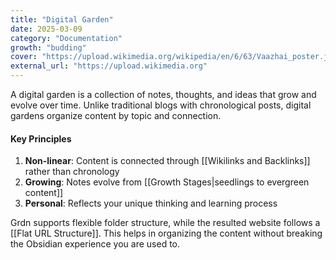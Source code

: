 ```yaml
---
title: "Digital Garden"
date: 2025-03-09
category: "Documentation"
growth: "budding"
cover: "https://upload.wikimedia.org/wikipedia/en/6/63/Vaazhai_poster.jpg"
external_url: "https://upload.wikimedia.org"
---
```


A digital garden is a collection of notes, thoughts, and ideas that grow and evolve over time. Unlike traditional blogs with chronological posts, digital gardens organize content by topic and connection.

#### Key Principles
1. **Non-linear**: Content is connected through [[Wikilinks and Backlinks]] rather than chronology
2. **Growing**: Notes evolve from [[Growth Stages|seedlings to evergreen content]]
3. **Personal**: Reflects your unique thinking and learning process

Grdn supports flexible folder structure, while the resulted website follows a [[Flat URL Structure]]. This helps in organizing the content without breaking the Obsidian experience you are used to.